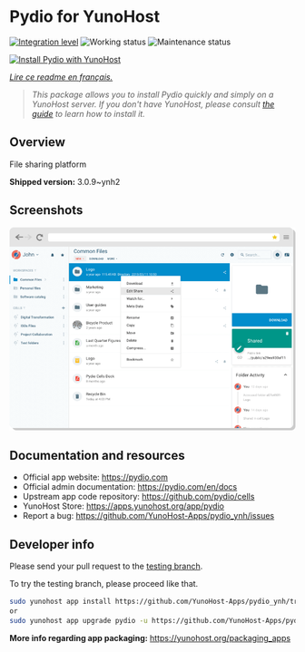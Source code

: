 <!--
N.B.: This README was automatically generated by https://github.com/YunoHost/apps/tree/master/tools/README-generator
It shall NOT be edited by hand.
-->

# Pydio for YunoHost

[![Integration level](https://dash.yunohost.org/integration/pydio.svg)](https://dash.yunohost.org/appci/app/pydio) ![Working status](https://ci-apps.yunohost.org/ci/badges/pydio.status.svg) ![Maintenance status](https://ci-apps.yunohost.org/ci/badges/pydio.maintain.svg)

[![Install Pydio with YunoHost](https://install-app.yunohost.org/install-with-yunohost.svg)](https://install-app.yunohost.org/?app=pydio)

*[Lire ce readme en français.](./README_fr.md)*

> *This package allows you to install Pydio quickly and simply on a YunoHost server.
If you don't have YunoHost, please consult [the guide](https://yunohost.org/#/install) to learn how to install it.*

## Overview

File sharing platform

**Shipped version:** 3.0.9~ynh2

## Screenshots

![Screenshot of Pydio](./doc/screenshots/screenshot01.png)

## Documentation and resources

* Official app website: <https://pydio.com>
* Official admin documentation: <https://pydio.com/en/docs>
* Upstream app code repository: <https://github.com/pydio/cells>
* YunoHost Store: <https://apps.yunohost.org/app/pydio>
* Report a bug: <https://github.com/YunoHost-Apps/pydio_ynh/issues>

## Developer info

Please send your pull request to the [testing branch](https://github.com/YunoHost-Apps/pydio_ynh/tree/testing).

To try the testing branch, please proceed like that.

``` bash
sudo yunohost app install https://github.com/YunoHost-Apps/pydio_ynh/tree/testing --debug
or
sudo yunohost app upgrade pydio -u https://github.com/YunoHost-Apps/pydio_ynh/tree/testing --debug
```

**More info regarding app packaging:** <https://yunohost.org/packaging_apps>
